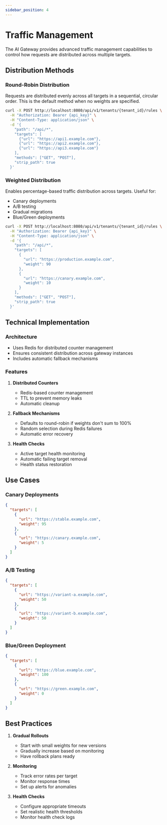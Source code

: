 ```yaml
---
sidebar_position: 4
---
```


# Traffic Management

The AI Gateway provides advanced traffic management capabilities to control how requests are distributed across multiple targets.

## Distribution Methods

### Round-Robin Distribution

Requests are distributed evenly across all targets in a sequential, circular order. This is the default method when no weights are specified.

```bash
curl -X POST http://localhost:8080/api/v1/tenants/{tenant_id}/rules \
  -H "Authorization: Bearer {api_key}" \
  -H "Content-Type: application/json" \
  -d '{
    "path": "/api/*",
    "targets": [
      {"url": "https://api1.example.com"},
      {"url": "https://api2.example.com"},
      {"url": "https://api3.example.com"}
    ],
    "methods": ["GET", "POST"],
    "strip_path": true
  }'
```

### Weighted Distribution

Enables percentage-based traffic distribution across targets. Useful for:
- Canary deployments
- A/B testing
- Gradual migrations
- Blue/Green deployments

```bash
curl -X POST http://localhost:8080/api/v1/tenants/{tenant_id}/rules \
  -H "Authorization: Bearer {api_key}" \
  -H "Content-Type: application/json" \
  -d '{
    "path": "/api/*",
    "targets": [
      {
        "url": "https://production.example.com",
        "weight": 90
      },
      {
        "url": "https://canary.example.com",
        "weight": 10
      }
    ],
    "methods": ["GET", "POST"],
    "strip_path": true
  }'
```

## Technical Implementation

### Architecture
- Uses Redis for distributed counter management
- Ensures consistent distribution across gateway instances
- Includes automatic fallback mechanisms

### Features
1. **Distributed Counters**
   - Redis-based counter management
   - TTL to prevent memory leaks
   - Automatic cleanup

2. **Fallback Mechanisms**
   - Defaults to round-robin if weights don't sum to 100%
   - Random selection during Redis failures
   - Automatic error recovery

3. **Health Checks**
   - Active target health monitoring
   - Automatic failing target removal
   - Health status restoration

## Use Cases

### Canary Deployments
```json
{
  "targets": [
    {
      "url": "https://stable.example.com",
      "weight": 95
    },
    {
      "url": "https://canary.example.com",
      "weight": 5
    }
  ]
}
```

### A/B Testing
```json
{
  "targets": [
    {
      "url": "https://variant-a.example.com",
      "weight": 50
    },
    {
      "url": "https://variant-b.example.com",
      "weight": 50
    }
  ]
}
```

### Blue/Green Deployment
```json
{
  "targets": [
    {
      "url": "https://blue.example.com",
      "weight": 100
    },
    {
      "url": "https://green.example.com",
      "weight": 0
    }
  ]
}
```

## Best Practices

1. **Gradual Rollouts**
   - Start with small weights for new versions
   - Gradually increase based on monitoring
   - Have rollback plans ready

2. **Monitoring**
   - Track error rates per target
   - Monitor response times
   - Set up alerts for anomalies

3. **Health Checks**
   - Configure appropriate timeouts
   - Set realistic health thresholds
   - Monitor health check logs